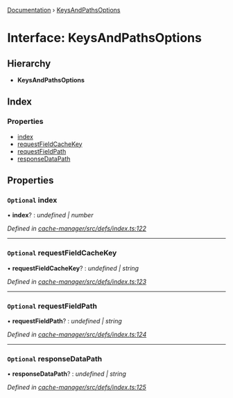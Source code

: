 [Documentation](../README.md) › [KeysAndPathsOptions](keysandpathsoptions.md)

# Interface: KeysAndPathsOptions

## Hierarchy

* **KeysAndPathsOptions**

## Index

### Properties

* [index](keysandpathsoptions.md#optional-index)
* [requestFieldCacheKey](keysandpathsoptions.md#optional-requestfieldcachekey)
* [requestFieldPath](keysandpathsoptions.md#optional-requestfieldpath)
* [responseDataPath](keysandpathsoptions.md#optional-responsedatapath)

## Properties

### `Optional` index

• **index**? : *undefined | number*

*Defined in [cache-manager/src/defs/index.ts:122](https://github.com/badbatch/graphql-box/blob/bd9b7ae/packages/cache-manager/src/defs/index.ts#L122)*

___

### `Optional` requestFieldCacheKey

• **requestFieldCacheKey**? : *undefined | string*

*Defined in [cache-manager/src/defs/index.ts:123](https://github.com/badbatch/graphql-box/blob/bd9b7ae/packages/cache-manager/src/defs/index.ts#L123)*

___

### `Optional` requestFieldPath

• **requestFieldPath**? : *undefined | string*

*Defined in [cache-manager/src/defs/index.ts:124](https://github.com/badbatch/graphql-box/blob/bd9b7ae/packages/cache-manager/src/defs/index.ts#L124)*

___

### `Optional` responseDataPath

• **responseDataPath**? : *undefined | string*

*Defined in [cache-manager/src/defs/index.ts:125](https://github.com/badbatch/graphql-box/blob/bd9b7ae/packages/cache-manager/src/defs/index.ts#L125)*
